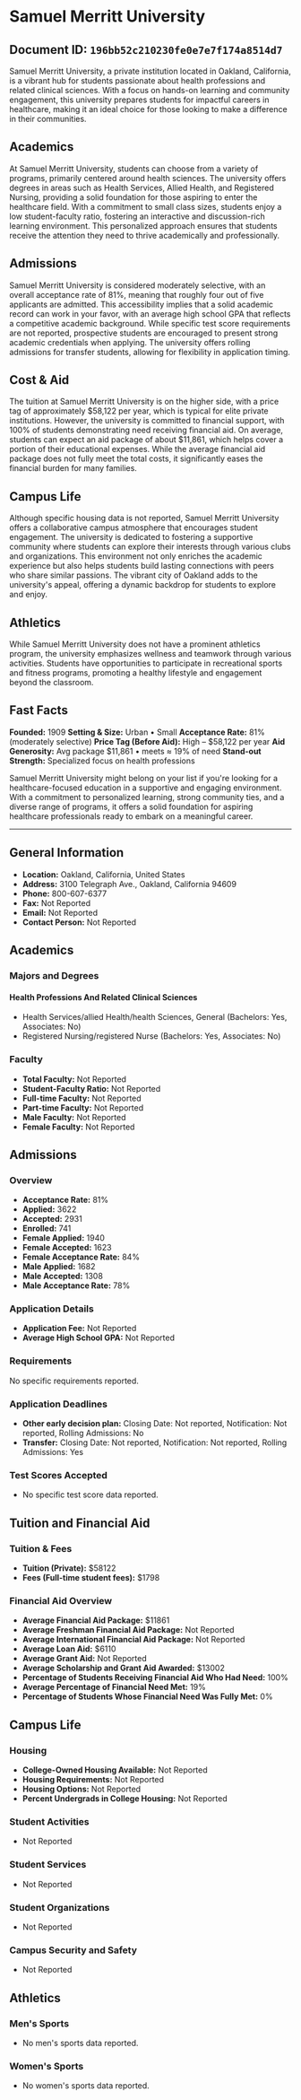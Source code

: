 # Samuel Merritt University

**Document ID:** `196bb52c210230fe0e7e7f174a8514d7`
---

Samuel Merritt University, a private institution located in Oakland, California, is a vibrant hub for students passionate about health professions and related clinical sciences. With a focus on hands-on learning and community engagement, this university prepares students for impactful careers in healthcare, making it an ideal choice for those looking to make a difference in their communities.

## Academics
At Samuel Merritt University, students can choose from a variety of programs, primarily centered around health sciences. The university offers degrees in areas such as Health Services, Allied Health, and Registered Nursing, providing a solid foundation for those aspiring to enter the healthcare field. With a commitment to small class sizes, students enjoy a low student-faculty ratio, fostering an interactive and discussion-rich learning environment. This personalized approach ensures that students receive the attention they need to thrive academically and professionally.

## Admissions
Samuel Merritt University is considered moderately selective, with an overall acceptance rate of 81%, meaning that roughly four out of five applicants are admitted. This accessibility implies that a solid academic record can work in your favor, with an average high school GPA that reflects a competitive academic background. While specific test score requirements are not reported, prospective students are encouraged to present strong academic credentials when applying. The university offers rolling admissions for transfer students, allowing for flexibility in application timing.

## Cost & Aid
The tuition at Samuel Merritt University is on the higher side, with a price tag of approximately $58,122 per year, which is typical for elite private institutions. However, the university is committed to financial support, with 100% of students demonstrating need receiving financial aid. On average, students can expect an aid package of about $11,861, which helps cover a portion of their educational expenses. While the average financial aid package does not fully meet the total costs, it significantly eases the financial burden for many families.

## Campus Life
Although specific housing data is not reported, Samuel Merritt University offers a collaborative campus atmosphere that encourages student engagement. The university is dedicated to fostering a supportive community where students can explore their interests through various clubs and organizations. This environment not only enriches the academic experience but also helps students build lasting connections with peers who share similar passions. The vibrant city of Oakland adds to the university's appeal, offering a dynamic backdrop for students to explore and enjoy.

## Athletics
While Samuel Merritt University does not have a prominent athletics program, the university emphasizes wellness and teamwork through various activities. Students have opportunities to participate in recreational sports and fitness programs, promoting a healthy lifestyle and engagement beyond the classroom.

## Fast Facts
**Founded:** 1909
**Setting & Size:** Urban • Small
**Acceptance Rate:** 81% (moderately selective)
**Price Tag (Before Aid):** High – $58,122 per year
**Aid Generosity:** Avg package $11,861 • meets ≈ 19% of need
**Stand-out Strength:** Specialized focus on health professions

Samuel Merritt University might belong on your list if you're looking for a healthcare-focused education in a supportive and engaging environment. With a commitment to personalized learning, strong community ties, and a diverse range of programs, it offers a solid foundation for aspiring healthcare professionals ready to embark on a meaningful career.

---

## General Information

- **Location:** Oakland, California, United States
- **Address:** 3100 Telegraph Ave., Oakland, California 94609
- **Phone:** 800-607-6377
- **Fax:** Not Reported
- **Email:** Not Reported
- **Contact Person:** Not Reported

## Academics

### Majors and Degrees

#### Health Professions And Related Clinical Sciences

- Health Services/allied Health/health Sciences, General (Bachelors: Yes, Associates: No)
- Registered Nursing/registered Nurse (Bachelors: Yes, Associates: No)

### Faculty

- **Total Faculty:** Not Reported
- **Student-Faculty Ratio:** Not Reported
- **Full-time Faculty:** Not Reported
- **Part-time Faculty:** Not Reported
- **Male Faculty:** Not Reported
- **Female Faculty:** Not Reported

## Admissions

### Overview

- **Acceptance Rate:** 81%
- **Applied:** 3622
- **Accepted:** 2931
- **Enrolled:** 741
- **Female Applied:** 1940
- **Female Accepted:** 1623
- **Female Acceptance Rate:** 84%
- **Male Applied:** 1682
- **Male Accepted:** 1308
- **Male Acceptance Rate:** 78%

### Application Details

- **Application Fee:** Not Reported
- **Average High School GPA:** Not Reported

### Requirements

No specific requirements reported.

### Application Deadlines

- **Other early decision plan:** Closing Date: Not reported, Notification: Not reported, Rolling Admissions: No
- **Transfer:** Closing Date: Not reported, Notification: Not reported, Rolling Admissions: Yes

### Test Scores Accepted

- No specific test score data reported.

## Tuition and Financial Aid

### Tuition & Fees

- **Tuition (Private):** $58122
- **Fees (Full-time student fees):** $1798

### Financial Aid Overview

- **Average Financial Aid Package:** $11861
- **Average Freshman Financial Aid Package:** Not Reported
- **Average International Financial Aid Package:** Not Reported
- **Average Loan Aid:** $6110
- **Average Grant Aid:** Not Reported
- **Average Scholarship and Grant Aid Awarded:** $13002
- **Percentage of Students Receiving Financial Aid Who Had Need:** 100%
- **Average Percentage of Financial Need Met:** 19%
- **Percentage of Students Whose Financial Need Was Fully Met:** 0%

## Campus Life

### Housing

- **College-Owned Housing Available:** Not Reported
- **Housing Requirements:** Not Reported
- **Housing Options:** Not Reported
- **Percent Undergrads in College Housing:** Not Reported

### Student Activities

- Not Reported

### Student Services

- Not Reported

### Student Organizations

- Not Reported

### Campus Security and Safety

- Not Reported

## Athletics

### Men's Sports

- No men's sports data reported.

### Women's Sports

- No women's sports data reported.
